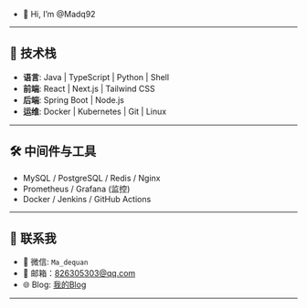- 👋 Hi, I’m @Madq92

<!---
Madq92/Madq92 is a ✨ special ✨ repository because its `README.md` (this file) appears on your GitHub profile.
You can click the Preview link to take a look at your changes.
--->

---

## 💼 技术栈

- **语言**: Java | TypeScript | Python | Shell
- **前端**: React | Next.js | Tailwind CSS
- **后端**: Spring Boot | Node.js
- **运维**: Docker | Kubernetes | Git | Linux

---

## 🛠 中间件与工具

- MySQL / PostgreSQL / Redis / Nginx
- Prometheus / Grafana (监控)
- Docker / Jenkins / GitHub Actions

---

## 🔗 联系我

- 💬 微信: `Ma_dequan`
- 📧 邮箱：826305303@qq.com
- 🌐 Blog: [我的Blog](https://blog.oldhorse.tech:1443/)
---

